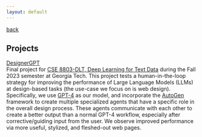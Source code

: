 ```yaml
---
layout: default
---
```


[back](./)

## Projects

<a href="https://github.com/zach-perlman/designer-gpt" target="_blank">DesignerGPT</a>\
Final project for <a href="http://chaozhang.org/course/cse8803-23f.html" target="_blank">CSE 8803-DLT, Deep Learning for Text Data</a> during the Fall 2023 semester at Georgia Tech. This project tests a human-in-the-loop strategy for improving the performance of Large Language Models (LLMs) at design-based tasks (the use-case we focus on is web design). Specifically, we use <a href="https://openai.com/research/gpt-4" target="_blank">GPT-4</a> as our model, and incorporate the <a href="https://github.com/microsoft/autogen" target="_blank">AutoGen</a> framework to create multiple specialized agents that have a specific role in the overall design process. These agents communicate with each other to create a better output than a normal GPT-4 workflow, especially after corrective/guiding input from the user. We observe improved performance via more useful, stylized, and fleshed-out web pages.

